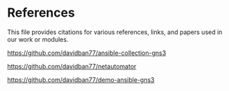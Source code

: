 # References

This file provides citations for various references, links, and papers used in our work or modules.

https://github.com/davidban77/ansible-collection-gns3

https://github.com/davidban77/netautomator

https://github.com/davidban77/demo-ansible-gns3